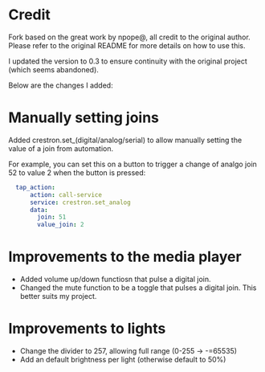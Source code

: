 # Credit

Fork based on the great work by npope@, all credit to the original author. Please refer to the original README for more details on how to use this.

I updated the version to 0.3 to ensure continuity with the original project (which seems abandoned).

Below are the changes I added:

# Manually setting joins
Added crestron.set_(digital/analog/serial) to allow manually setting the value of a join from automation.

For example, you can set this on a button to trigger a change of analgo join 52 to value 2 when the button is pressed:

```yaml
  tap_action:
      action: call-service
      service: crestron.set_analog
      data:
        join: 51
        value_join: 2
```

# Improvements to the media player
- Added volume up/down functiosn that pulse a digital join.
- Changed the mute function to be a toggle that pulses a digital join. This better suits my project.

# Improvements to lights
- Change the divider to 257, allowing full range (0-255 -> -=65535)
- Add an default brightness per light (otherwise default to 50%)
